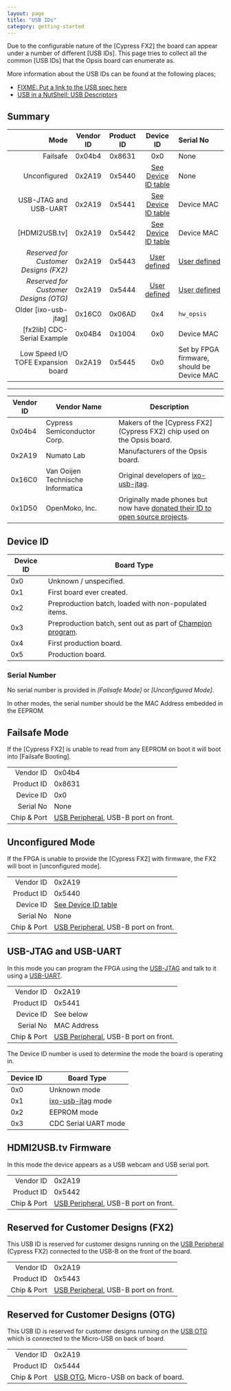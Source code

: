 ```yaml
---
layout: page
title: "USB IDs"
category: getting-started
---
```


Due to the configurable nature of the [Cypress FX2] the board can appear under
a number of different [USB IDs]. This page tries to collect all the common 
[USB IDs] that the Opsis board can enumerate as.

More information about the USB IDs can be found at the following places;

 * [FIXME: Put a link to the USB spec here](http://FIXME/)
 * [USB in a NutShell: USB Descriptors](http://www.beyondlogic.org/usbnutshell/usb5.shtml#DeviceDescriptors)

## Summary

|                 Mode                  | Vendor ID | Product ID | Device ID | Serial No                             |
| -------------------------------------:|:---------:|:----------:|:---------:|:------------------------------------- |
|                              Failsafe | 0x04b4    | 0x8631     |   0x0     | None |
|                          Unconfigured | 0x2A19    | 0x5440     | [See Device ID table](did) | None |
|                 USB-JTAG and USB-UART | 0x2A19    | 0x5441     | [See Device ID table](did) | Device MAC |
|                         [HDMI2USB.tv] | 0x2A19    | 0x5442     | [See Device ID table](did) | Device MAC |
| *Reserved for Customer Designs (FX2)* | 0x2A19    | 0x5443     | [User defined](reserved-fx2-did) | [User defined](reserved-fx2-sno) |
| *Reserved for Customer Designs (OTG)* | 0x2A19    | 0x5444     | [User defined](reserved-otg-did) | [User defined](reserved-otg-sno) |
|                  Older [ixo-usb-jtag] | 0x16C0    | 0x06AD     |   0x4     | `hw_opsis` |
|           [fx2lib] CDC-Serial Example | 0x04B4    | 0x1004     |   0x0     | Device MAC |
|    Low Speed I/O TOFE Expansion board | 0x2A19    | 0x5445     |   0x0     | Set by FPGA firmware, should be Device MAC |

---

| Vendor ID | Vendor Name                       | Description |
| --------- | --------------------------------- | ------------------------- |
|  0x04b4   | Cypress Semiconductor Corp.       | Makers of the [Cypress FX2](Cypress FX2) chip used on the Opsis board. |
|  0x2A19   | Numato Lab                        | Manufacturers of the Opsis board. |
|  0x16C0   | Van Ooijen Technische Informatica | Original developers of [ixo-usb-jtag](ixo-usb-jtag). |
|  0x1D50   | OpenMoko, Inc.                    | Originally made phones but now have [donated their ID to open source projects](http://wiki.openmoko.org/wiki/USB_Product_IDs). |

## Device ID

| Device ID | Board Type                                         |
| --------- | -------------------------------------------------- |
|     0x0   | Unknown / unspecified.                             |
|     0x1   | First board ever created.                          |
|     0x2   | Preproduction batch, loaded with non-populated items. |
|     0x3   | Preproduction batch, sent out as part of [Champion program](https://www.crowdsupply.com/numato-lab/opsis/updates/1823). |
|     0x4   | First production board.                            |
|     0x5   | Production board.                                  |

### Serial Number

No serial number is provided in *[Failsafe Mode]* or *[Unconfigured Mode]*.

In other modes, the serial number should be the MAC Address embedded in the EEPROM.

## Failsafe Mode

If the [Cypress FX2] is unable to read from any EEPROM on boot it will boot
into [Failsafe Booting].

|             |        |
| -----------:| ------ |
|   Vendor ID | 0x04b4 |
|  Product ID | 0x8631 |
|   Device ID | 0x0    |
|   Serial No | None   |
| Chip & Port | [USB Peripheral](/features/usb-peripheral.html), USB-B port on front. |

## Unconfigured Mode

If the FPGA is unable to provide the [Cypress FX2] with firmware, the FX2 will
boot in [unconfigured mode].

|             |        |
| -----------:| ------ |
|   Vendor ID | 0x2A19 |
|  Product ID | 0x5440 |
|   Device ID | [See Device ID table](did) |
|   Serial No | None   |
| Chip & Port | [USB Peripheral](/features/usb-peripheral.html), USB-B port on front. |


## USB-JTAG and USB-UART

In this mode you can program the FPGA using the 
[USB-JTAG](/getting-started/jtag.html)
and talk to it using a 
[USB-UART](/getting-started/uarts.html).

|             |        |
| -----------:| ------ |
|   Vendor ID | 0x2A19 |
|  Product ID | 0x5441 |
|   Device ID | See below |
|   Serial No | MAC Address |
| Chip & Port | [USB Peripheral](/features/usb-peripheral.html), USB-B port on front. |

The Device ID number is used to determine the mode the board is operating in.

| Device ID | Board Type                                         |
| --------- | -------------------------------------------------- |
|     0x0   | Unknown mode                                       |
|     0x1   | [ixo-usb-jtag]() mode                              |
|     0x2   | EEPROM mode                                        |
|     0x3   | CDC Serial UART mode                               |


## HDMI2USB.tv Firmware

In this mode the device appears as a USB webcam and USB serial port.

|             |        |
| -----------:| ------ |
|   Vendor ID | 0x2A19 |
|  Product ID | 0x5442 |
| Chip & Port | [USB Peripheral](/features/usb-peripheral.html), USB-B port on front. |

## Reserved for Customer Designs (FX2)

This USB ID is reserved for customer designs running on the 
[USB Peripheral](/features/usb-peripheral.html) (Cypress FX2) connected to the
USB-B on the front of the board.

|             |        |
| -----------:| ------ |
|   Vendor ID | 0x2A19 |
|  Product ID | 0x5443 |
| Chip & Port | [USB Peripheral](/features/usb-peripheral.html), USB-B port on front. |

## Reserved for Customer Designs (OTG)

This USB ID is reserved for customer designs running on the 
[USB OTG](/features/usb-otg.html) which is connected to the Micro-USB on back
of board.

|             |        |
| -----------:| ------ |
|   Vendor ID | 0x2A19 |
|  Product ID | 0x5444 |
| Chip & Port | [USB OTG](/features/usb-otg.html), Micro-USB on back of board. |


 [did]: #device-id
 [reserved-fx2-did]: #reserved-for-customer-designs-(fx2)
 [reserved-fx2-sno]: #reserved-for-customer-designs-(fx2)
 [reserved-otg-did]: #reserved-for-customer-designs-(otg)
 [reserved-otg-sno]: #reserved-for-customer-designs-(otg)
